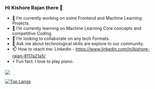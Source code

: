 ### Hi Kishore Rajan there 👋



- 🔭 I’m currently working on some Frontend and Machine Learning Projects.
- 🌱 I’m currently learning on Machine Learning Core concepts and competitive Coding.
- 👯 I’m looking to collaborate on any tech Formats.
- 💬 Ask me about technological skills are explore to our community.
- 📫 How to reach me: Linkedin - https://www.linkedin.com/in/kishore-rajan-8117a21a5/
- ⚡ Fun fact: I love to play piano.




<img src="https://github-readme-stats.vercel.app/api?username=kishorerajan810&&show_icons=true&title_color=ffffff&icon_color=bb2acf&text_color=daf7dc&bg_color=000080">





[![Top Langs](https://github-readme-stats.vercel.app/api/top-langs/?username=kishorerajan810&layout=compact)](https://github.com/kishorerajan810/github-readme-stats)
